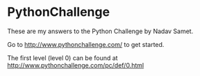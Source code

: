 # PythonChallenge
These are my answers to the Python Challenge by Nadav Samet.

Go to http://www.pythonchallenge.com/ to get started.

The first level (level 0) can be found at http://www.pythonchallenge.com/pc/def/0.html
